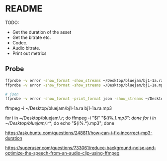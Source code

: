 # README

TODO:
* Get the duration of the asset
* Get the bitrate etc.  
* Codec.  
* Audio bitrate.  
* Print out metrics

## Probe
```sh
ffprobe -v error -show_format -show_streams ~/Desktop/bluejam/bj1-1a.ra            
ffprobe -v error -show_format -show_streams ~/Desktop/bluejam/bj1-1a.mp3

# json
ffprobe -v error -show_format -print_format json -show_streams ~/Desktop/bluejam/bj1-1a.mp3                  
```


ffmpeg -i ~/Desktop/bluejam/bj1-1a.ra bj1-1a.ra.mp3

for i in ~/Desktop/bluejam/*.r*; do ffmpeg -i "$i" "${i%.*}.mp3"; done
for i in ~/Desktop/bluejam/*.r*; do echo "${i%.*}.mp3"; done


https://askubuntu.com/questions/248811/how-can-i-fix-incorrect-mp3-duration


https://superuser.com/questions/733061/reduce-background-noise-and-optimize-the-speech-from-an-audio-clip-using-ffmpeg

